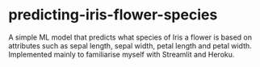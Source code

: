 # predicting-iris-flower-species
A simple ML model that predicts what species of Iris a flower is based on attributes such as sepal length, sepal width, petal length and petal width. Implemented mainly to familiarise myself with Streamlit and Heroku.
